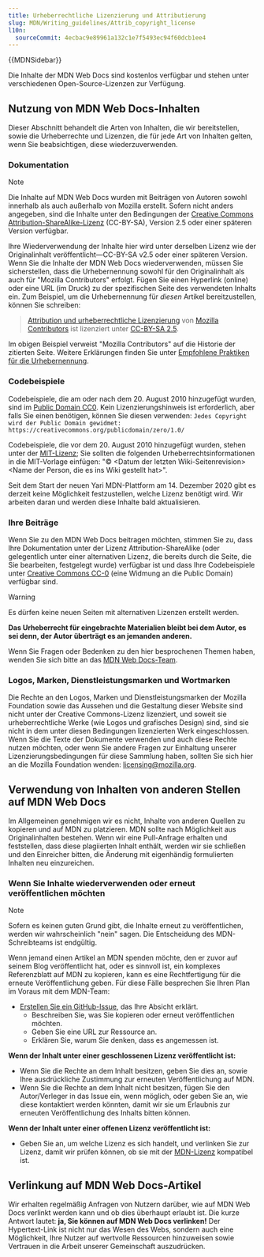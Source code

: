 ```yaml
---
title: Urheberrechtliche Lizenzierung und Attributierung
slug: MDN/Writing_guidelines/Attrib_copyright_license
l10n:
  sourceCommit: 4ecbac9e89961a132c1e7f5493ec94f60dcb1ee4
---
```


{{MDNSidebar}}

Die Inhalte der MDN Web Docs sind kostenlos verfügbar und stehen unter verschiedenen Open-Source-Lizenzen zur Verfügung.

## Nutzung von MDN Web Docs-Inhalten

Dieser Abschnitt behandelt die Arten von Inhalten, die wir bereitstellen, sowie die Urheberrechte und Lizenzen, die für jede Art von Inhalten gelten, wenn Sie beabsichtigen, diese wiederzuverwenden.

### Dokumentation

> [!NOTE]
> Die Inhalte auf MDN Web Docs wurden mit Beiträgen von Autoren sowohl innerhalb als auch außerhalb von Mozilla erstellt. Sofern nicht anders angegeben, sind die Inhalte unter den Bedingungen der [Creative Commons Attribution-ShareAlike-Lizenz](https://creativecommons.org/licenses/by-sa/2.5/) (CC-BY-SA), Version 2.5 oder einer späteren Version verfügbar.

Ihre Wiederverwendung der Inhalte hier wird unter derselben Lizenz wie der Originalinhalt veröffentlicht—CC-BY-SA v2.5 oder einer späteren Version. Wenn Sie die Inhalte der MDN Web Docs wiederverwenden, müssen Sie sicherstellen, dass die Urhebernennung sowohl für den Originalinhalt als auch für "Mozilla Contributors" erfolgt. Fügen Sie einen Hyperlink (online) oder eine URL (im Druck) zu der spezifischen Seite des verwendeten Inhalts ein. Zum Beispiel, um die Urhebernennung für _diesen_ Artikel bereitzustellen, können Sie schreiben:

> [Attribution und urheberrechtliche Lizenzierung](/de/docs/MDN/Writing_guidelines/Attrib_copyright_license) von [Mozilla Contributors](/de/docs/MDN/Community/Roles_teams#contributor) ist lizenziert unter [CC-BY-SA 2.5](https://creativecommons.org/licenses/by-sa/2.5/). <!--need to revisit the contributors.txt link-->

Im obigen Beispiel verweist "Mozilla Contributors" auf die Historie der zitierten Seite. Weitere Erklärungen finden Sie unter [Empfohlene Praktiken für die Urhebernennung](https://wiki.creativecommons.org/wiki/Recommended_practices_for_attribution).

### Codebeispiele

Codebeispiele, die am oder nach dem 20. August 2010 hinzugefügt wurden, sind im [Public Domain CC0](https://creativecommons.org/publicdomain/zero/1.0/). Kein Lizenzierungshinweis ist erforderlich, aber falls Sie einen benötigen, können Sie diesen verwenden: `Jedes Copyright wird der Public Domain gewidmet: https://creativecommons.org/publicdomain/zero/1.0/`

Codebeispiele, die vor dem 20. August 2010 hinzugefügt wurden, stehen unter der [MIT-Lizenz](https://opensource.org/license/mit); Sie sollten die folgenden Urheberrechtsinformationen in die MIT-Vorlage einfügen: "© \<Datum der letzten Wiki-Seitenrevision> \<Name der Person, die es ins Wiki gestellt hat>".

Seit dem Start der neuen Yari MDN-Plattform am 14. Dezember 2020 gibt es derzeit keine Möglichkeit festzustellen, welche Lizenz benötigt wird. Wir arbeiten daran und werden diese Inhalte bald aktualisieren. <!--do we still need this here?-->

### Ihre Beiträge

Wenn Sie zu den MDN Web Docs beitragen möchten, stimmen Sie zu, dass Ihre Dokumentation unter der Lizenz Attribution-ShareAlike (oder gelegentlich unter einer alternativen Lizenz, die bereits durch die Seite, die Sie bearbeiten, festgelegt wurde) verfügbar ist und dass Ihre Codebeispiele unter [Creative Commons CC-0](https://creativecommons.org/publicdomain/zero/1.0/) (eine Widmung an die Public Domain) verfügbar sind.

> [!WARNING]
> Es dürfen keine neuen Seiten mit alternativen Lizenzen erstellt werden.

**Das Urheberrecht für eingebrachte Materialien bleibt bei dem Autor, es sei denn, der Autor überträgt es an jemanden anderen.**

Wenn Sie Fragen oder Bedenken zu den hier besprochenen Themen haben, wenden Sie sich bitte an das [MDN Web Docs-Team](/de/docs/MDN/Community/Communication_channels).

### Logos, Marken, Dienstleistungsmarken und Wortmarken

Die Rechte an den Logos, Marken und Dienstleistungsmarken der Mozilla Foundation sowie das Aussehen und die Gestaltung dieser Website sind nicht unter der Creative Commons-Lizenz lizenziert, und soweit sie urheberrechtliche Werke (wie Logos und grafisches Design) sind, sind sie nicht in dem unter diesen Bedingungen lizenzierten Werk eingeschlossen. Wenn Sie die Texte der Dokumente verwenden und auch diese Rechte nutzen möchten, oder wenn Sie andere Fragen zur Einhaltung unserer Lizenzierungsbedingungen für diese Sammlung haben, sollten Sie sich hier an die Mozilla Foundation wenden: [licensing@mozilla.org](mailto:licensing@mozilla.org).

## Verwendung von Inhalten von anderen Stellen auf MDN Web Docs

Im Allgemeinen genehmigen wir es nicht, Inhalte von anderen Quellen zu kopieren und auf MDN zu platzieren. MDN sollte nach Möglichkeit aus Originalinhalten bestehen. Wenn wir eine Pull-Anfrage erhalten und feststellen, dass diese plagiierten Inhalt enthält, werden wir sie schließen und den Einreicher bitten, die Änderung mit eigenhändig formulierten Inhalten neu einzureichen.

### Wenn Sie Inhalte wiederverwenden oder erneut veröffentlichen möchten

> [!NOTE]
> Sofern es keinen guten Grund gibt, die Inhalte erneut zu veröffentlichen, werden wir wahrscheinlich "nein" sagen. Die Entscheidung des MDN-Schreibteams ist endgültig.

Wenn jemand einen Artikel an MDN spenden möchte, den er zuvor auf seinem Blog veröffentlicht hat, oder es sinnvoll ist, ein komplexes Referenzblatt auf MDN zu kopieren, kann es eine Rechtfertigung für die erneute Veröffentlichung geben. Für diese Fälle besprechen Sie Ihren Plan im Voraus mit dem MDN-Team:

- [Erstellen Sie ein GitHub-Issue](https://github.com/mdn/mdn/issues/new/choose), das Ihre Absicht erklärt.
  - Beschreiben Sie, was Sie kopieren oder erneut veröffentlichen möchten.
  - Geben Sie eine URL zur Ressource an.
  - Erklären Sie, warum Sie denken, dass es angemessen ist.

**Wenn der Inhalt unter einer geschlossenen Lizenz veröffentlicht ist:**

- Wenn Sie die Rechte an dem Inhalt besitzen, geben Sie dies an, sowie Ihre ausdrückliche Zustimmung zur erneuten Veröffentlichung auf MDN.
- Wenn Sie die Rechte an dem Inhalt nicht besitzen, fügen Sie den Autor/Verleger in das Issue ein, wenn möglich, oder geben Sie an, wie diese kontaktiert werden könnten, damit wir sie um Erlaubnis zur erneuten Veröffentlichung des Inhalts bitten können.

**Wenn der Inhalt unter einer offenen Lizenz veröffentlicht ist:**

- Geben Sie an, um welche Lizenz es sich handelt, und verlinken Sie zur Lizenz, damit wir prüfen können, ob sie mit der [MDN-Lizenz](https://github.com/mdn/content/blob/main/LICENSE.md) kompatibel ist.

## Verlinkung auf MDN Web Docs-Artikel

Wir erhalten regelmäßig Anfragen von Nutzern darüber, wie auf MDN Web Docs verlinkt werden kann und ob dies überhaupt erlaubt ist. Die kurze Antwort lautet: **ja, Sie können auf MDN Web Docs verlinken!** Der Hypertext-Link ist nicht nur das Wesen des Webs, sondern auch eine Möglichkeit, Ihre Nutzer auf wertvolle Ressourcen hinzuweisen sowie Vertrauen in die Arbeit unserer Gemeinschaft auszudrücken.
